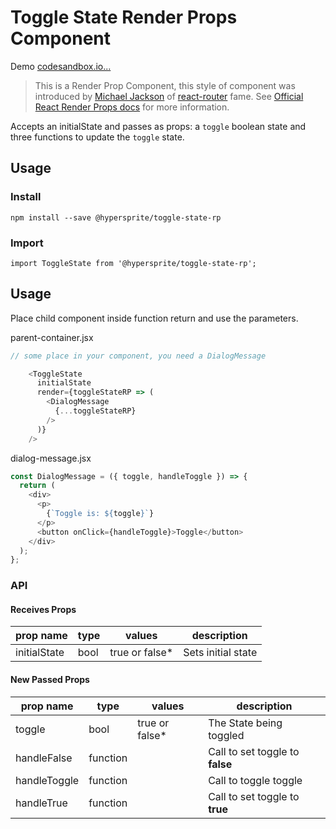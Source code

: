 # Toggle State Render Props Component

Demo [codesandbox.io...](https://codesandbox.io/s/xp91vq473w)

> This is a Render Prop Component, this style of component was introduced by [Michael Jackson](https://twitter.com/mjackson) of [react-router](https://github.com/ReactTraining/react-router) fame.
See [Official React Render Props docs](https://reactjs.org/docs/render-props.html) for more information.

Accepts an initialState and passes as props: a `toggle` boolean state and three functions to update the `toggle` state.

## Usage

### Install
`npm install --save @hypersprite/toggle-state-rp`

### Import
`import ToggleState from '@hypersprite/toggle-state-rp';`

## Usage
Place child component inside function return and use the parameters.

parent-container.jsx
```js
// some place in your component, you need a DialogMessage

    <ToggleState
      initialState
      render={toggleStateRP => (
        <DialogMessage
          {...toggleStateRP}
        />
      )}
    />
```

dialog-message.jsx
```js
const DialogMessage = ({ toggle, handleToggle }) => {
  return (
    <div>
      <p>
        {`Toggle is: ${toggle}`}
      </p>
      <button onClick={handleToggle}>Toggle</button>
    </div>
  );
};
```

### API

#### Receives Props

| prop name | type | values | description |
| --------- | ---- | ------ | ----------- |
| initialState | bool | true or false* | Sets initial state ||

#### New Passed Props

| prop name | type | values | description |
| --------- | ---- | ------ | ----------- |
| toggle    | bool | true or false* | The State being toggled |
| handleFalse | function |  | Call to set toggle to **false** |
| handleToggle | function |  | Call to toggle toggle |
| handleTrue | function |  |  Call to set toggle to **true** |
